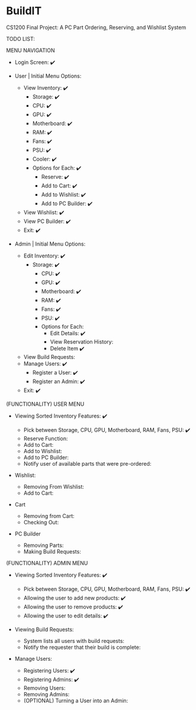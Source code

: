 # BuildIT
CS1200 Final Project: A PC Part Ordering, Reserving, and Wishlist System

TODO LIST:

MENU NAVIGATION

- Login Screen: ✔️
- User | Initial Menu Options: 
    - View Inventory: ✔️
        - Storage: ✔️
        - CPU: ✔️
        - GPU: ✔️
        - Motherboard: ✔️
        - RAM: ✔️
        - Fans: ✔️
        - PSU: ✔️
        - Cooler: ✔️
        - Options for Each: ✔️
            - Reserve: ✔️
            - Add to Cart: ✔️
            - Add to Wishlist: ✔️
            - Add to PC Builder: ✔️
    - View Wishlist: ✔️
    - View PC Builder: ✔️
    - Exit: ✔️

- Admin | Initial Menu Options:
    - Edit Inventory: ✔️
      - Storage: ✔️
        - CPU: ✔️
        - GPU: ✔️
        - Motherboard: ✔️
        - RAM: ✔️
        - Fans: ✔️
        - PSU: ✔️
        - Options for Each:
           - Edit Details: ✔️
           - View Reservation History:
           - Delete Item ✔️
    - View Build Requests: 
    - Manage Users: ✔️ 
        - Register a User: ✔️
        - Register an Admin: ✔️
    - Exit: ✔️

(FUNCTIONALITY) USER MENU
- Viewing Sorted Inventory Features:  ✔️
  - Pick between Storage, CPU, GPU, Motherboard, RAM, Fans, PSU: ✔️
  - Reserve Function:
  - Add to Cart:
  - Add to Wishlist:
  - Add to PC Builder:
  - Notify user of available parts that were pre-ordered:

- Wishlist:
  - Removing From Wishlist:
  - Add to Cart:

- Cart
  - Removing from Cart: 
  - Checking Out: 

- PC Builder
  - Removing Parts: 
  - Making Build Requests:

(FUNCTIONALITY) ADMIN MENU
- Viewing Sorted Inventory Features: ✔️
  - Pick between Storage, CPU, GPU, Motherboard, RAM, Fans, PSU: ✔️
  - Allowing the user to add new products: ✔️
  - Allowing the user to remove products: ✔️
  - Allowing the user to edit details: ✔️

- Viewing Build Requests:
  - System lists all users with build requests:
  - Notify the requester that their build is complete:

- Manage Users:
  - Registering Users: ✔️ 
  - Registering Admins: ✔️
  - Removing Users:
  - Removing Admins:
  - (OPTIONAL) Turning a User into an Admin:
